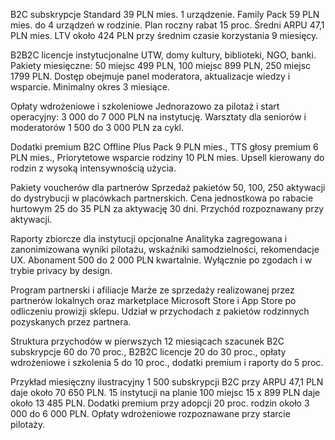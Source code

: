 B2C subskrypcje
 Standard 39 PLN mies. 1 urządzenie. Family Pack 59 PLN mies. do 4 urządzeń w rodzinie. Plan roczny rabat 15 proc. Średni ARPU 47,1 PLN mies. LTV około 424 PLN przy średnim czasie korzystania 9 miesięcy.

B2B2C licencje instytucjonalne
 UTW, domy kultury, biblioteki, NGO, banki. Pakiety miesięczne: 50 miejsc 499 PLN, 100 miejsc 899 PLN, 250 miejsc 1799 PLN. Dostęp obejmuje panel moderatora, aktualizacje wiedzy i wsparcie. Minimalny okres 3 miesiące.

Opłaty wdrożeniowe i szkoleniowe
 Jednorazowo za pilotaż i start operacyjny: 3 000 do 7 000 PLN na instytucję. Warsztaty dla seniorów i moderatorów 1 500 do 3 000 PLN za cykl.

Dodatki premium B2C
 Offline Plus Pack 9 PLN mies., TTS głosy premium 6 PLN mies., Priorytetowe wsparcie rodziny 10 PLN mies. Upsell kierowany do rodzin z wysoką intensywnością użycia.

Pakiety voucherów dla partnerów
 Sprzedaż pakietów 50, 100, 250 aktywacji do dystrybucji w placówkach partnerskich. Cena jednostkowa po rabacie hurtowym 25 do 35 PLN za aktywację 30 dni. Przychód rozpoznawany przy aktywacji.

Raporty zbiorcze dla instytucji opcjonalne
 Analityka zagregowana i zanonimizowana wyniki pilotażu, wskaźniki samodzielności, rekomendacje UX. Abonament 500 do 2 000 PLN kwartalnie. Wyłącznie po zgodach i w trybie privacy by design.

Program partnerski i afiliacje
 Marże ze sprzedaży realizowanej przez partnerów lokalnych oraz marketplace Microsoft Store i App Store po odliczeniu prowizji sklepu. Udział w przychodach z pakietów rodzinnych pozyskanych przez partnera.

Struktura przychodów w pierwszych 12 miesiącach szacunek
 B2C subskrypcje 60 do 70 proc., B2B2C licencje 20 do 30 proc., opłaty wdrożeniowe i szkolenia 5 do 10 proc., dodatki premium i raporty do 5 proc.

Przykład miesięczny ilustracyjny
 1 500 subskrypcji B2C przy ARPU 47,1 PLN daje około 70 650 PLN. 15 instytucji na planie 100 miejsc 15 x 899 PLN daje około 13 485 PLN. Dodatki premium przy adopcji 20 proc. rodzin około 3 000 do 6 000 PLN. Opłaty wdrożeniowe rozpoznawane przy starcie pilotaży.

